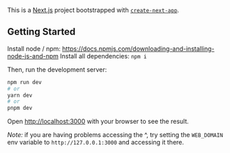 <!-- DANSWER_METADATA={"link": "https://github.com/danswer-ai/danswer/blob/main/web/README.md"} -->

This is a [Next.js](https://nextjs.org/) project bootstrapped with [`create-next-app`](https://github.com/vercel/next.js/tree/canary/packages/create-next-app).

## Getting Started

Install node / npm: https://docs.npmjs.com/downloading-and-installing-node-js-and-npm
Install all dependencies: `npm i`

Then, run the development server:

```bash
npm run dev
# or
yarn dev
# or
pnpm dev
```

Open [http://localhost:3000](http://localhost:3000) with your browser to see the result.

_Note:_ if you are having problems accessing the ^, try setting the `WEB_DOMAIN` env variable to
`http://127.0.0.1:3000` and accessing it there.
